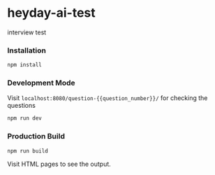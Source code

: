 # heyday-ai-test
interview test


### Installation
```bash
npm install
```

### Development Mode
Visit `localhost:8080/question-{{question_number}}/` for checking the questions
```bash
npm run dev
```

### Production Build
```bash
npm run build
```
Visit HTML pages to see the output.


